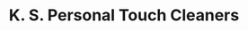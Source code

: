 ---
title: "K. S. Personal Touch Cleaners"
url: /atlanta/k-s-personal-touch-cleaners/
shop: Wäscherei
---